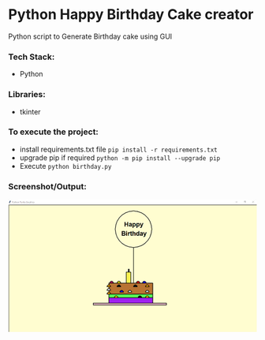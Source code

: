 # Python Happy Birthday Cake creator
Python script to Generate Birthday cake using GUI 

### Tech Stack:
+ Python

### Libraries:
+ tkinter

### To execute the project:
+ install requirements.txt file `pip install -r requirements.txt`
+ upgrade pip if required `python -m pip install --upgrade pip`
+ Execute `python birthday.py`

### Screenshot/Output:
![Screenshot of the Output](op1.png)